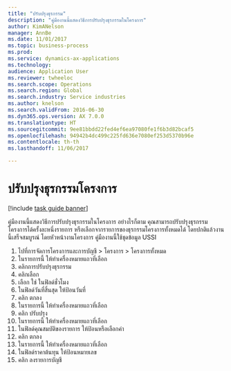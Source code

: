 ```yaml
--- 
title: "ปรับปรุงธุรกรรม"
description: "คู่มืองานนี้แสดงวิธีการปรับปรุงธุรกรรมในโครงการ"
author: KimANelson
manager: AnnBe
ms.date: 11/01/2017
ms.topic: business-process
ms.prod: 
ms.service: dynamics-ax-applications
ms.technology: 
audience: Application User
ms.reviewer: twheeloc
ms.search.scope: Operations
ms.search.region: Global
ms.search.industry: Service industries
ms.author: knelson
ms.search.validFrom: 2016-06-30
ms.dyn365.ops.version: AX 7.0.0
ms.translationtype: HT
ms.sourcegitcommit: 9ee81bbdd22fed4ef6ea97080fe1f6b3d82bcaf5
ms.openlocfilehash: 94942b4dc499c225fd636e7080ef253d5370b96e
ms.contentlocale: th-th
ms.lasthandoff: 11/06/2017

---
```

# <a name="adjust-project-transactions"></a>ปรับปรุงธุรกรรมโครงการ

[!include [task guide banner](../../includes/task-guide-banner.md)]

คู่มืองานนี้แสดงวิธีการปรับปรุงธุรกรรมในโครงการ อย่างไรก็ตาม คุณสามารถปรับปรุงธุรกรรมโครงการได้ครั้งละหนึ่งรายการ หรือเลือกจากรายการของธุรกรรมโครงการทั้งหมดได้ โดยปกติแล้วงานนี้เสร็จสมบูรณ์ โดยหัวหน้างานโครงการ คู่มืองานนี้ใช้ชุดข้อมูล USSI

1. ไปที่การจัดการโครงการและการบัญชี > โครงการ > โครงการทั้งหมด 
2. ในรายการนี้ ให้ทำเครื่องหมายแถวที่เลือก 
3. คลิกการปรับปรุงธุรกรรม 
4. คลิกเลือก  
5. เลือก ใช่ ในฟิลด์ชั่วโมง 
6. ในฟิลด์วันที่สิ้นสุด ให้ป้อนวันที่ 
7. คลิก ตกลง 
8. ในรายการนี้ ให้ทำเครื่องหมายแถวที่เลือก 
9. คลิก ปรับปรุง 
10. ในรายการนี้ ให้ทำเครื่องหมายแถวที่เลือก 
11. ในฟิลด์คุณสมบัติของรายการ ให้ป้อนหรือเลือกค่า 
12. คลิก ตกลง 
13. ในรายการนี้ ให้ทำเครื่องหมายแถวที่เลือก 
14. ในฟิลด์ราคาต้นทุน ให้ป้อนหมายเลข 
15. คลิก ลงรายการบัญชี 

